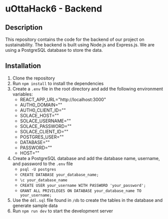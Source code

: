 # uOttaHack6 - Backend

## Description

This repository contains the code for the backend of our project on sustainability. The backend is built using Node.js and Express.js. We are using a PostgreSQL database to store the data.

## Installation

1. Clone the repository
2. Run `npm install` to install the dependencies
3. Create a `.env` file in the root directory and add the following environment variables:
   - REACT_APP_URL="http://localhost:3000"
   - AUTH0_DOMAIN=""
   - AUTH0_CLIENT_ID=""
   - SOLACE_HOST=""
   - SOLACE_USERNAME=""
   - SOLACE_PASSWORD=""
   - SOLACE_CLIENT_ID=""
   - POSTGRES_USER=""
   - DATABASE=""
   - PASSWORD=""
   - HOST=""
4. Create a PostgreSQL database and add the database name, username, and password to the `.env` file
    - `psql -U postgres`
    - `CREATE DATABASE your_database_name;`
    - `\c your_database_name`
    - `CREATE USER your_username WITH PASSWORD 'your_password';`
    - `GRANT ALL PRIVILEGES ON DATABASE your_database_name TO your_username;`
5. Use the `ddl.sql` file found in `/db` to create the tables in the database and generate sample data
6. Run `npm run dev` to start the development server
